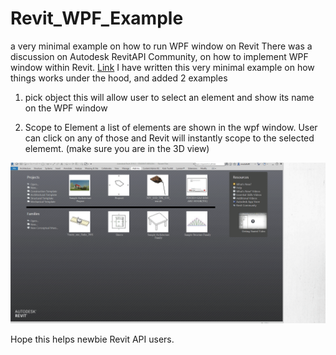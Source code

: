 # Revit_WPF_Example
a very minimal example on how to run WPF window on Revit
There was a discussion on Autodesk RevitAPI Community, on how to implement WPF window within Revit. 
[Link](https://forums.autodesk.com/t5/revit-api-forum/revit-crashes-when-exiting-add-in-wpf-application/m-p/9236332/highlight/true#M43707)
I have written this very minimal example on how things works under the hood, and added 2 examples
1. pick object
this will allow user to select an element and show its name on the WPF window

2. Scope to Element
a list of elements are shown in the wpf window. User can click on any of those and Revit will instantly scope to the selected elememt.
(make sure you are in the 3D view)

![](ScopeToElement.gif)

Hope this helps newbie Revit API users.
